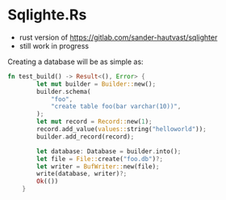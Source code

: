 # Sqlighte.Rs

* rust version of https://gitlab.com/sander-hautvast/sqlighter
* still work in progress

Creating a database will be as simple as: 
```rust
fn test_build() -> Result<(), Error> {
        let mut builder = Builder::new();
        builder.schema(
            "foo",
            "create table foo(bar varchar(10))",
        );
        let mut record = Record::new(1);
        record.add_value(values::string("helloworld"));
        builder.add_record(record);

        let database: Database = builder.into();
        let file = File::create("foo.db")?;
        let writer = BufWriter::new(file);
        write(database, writer)?;
        Ok(())
    }
```